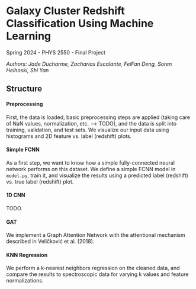# Galaxy Cluster Redshift Classification Using Machine Learning

Spring 2024 - PHYS 2550 - Final Project

*Authors: Jade Ducharme, Zacharias Escalante, FeiFan Deng, Soren Helhoski, Shi Yan*

## Structure

#### Preprocessing

First, the data is loaded, basic preprocessing steps are applied (taking care of NaN values, normalization, etc. --> TODO), and the data is split into training, validation, and test sets. We visualize our input data using histograms and 2D feature vs. label (redshift) plots.

#### Simple FCNN

As a first step, we want to know how a simple fully-connected neural network performs on this dataset. We define a simple FCNN model in ```model.py```, train it, and visualize the results using a predicted label (redshift) vs. true label (redshift) plot.

#### 1D CNN

TODO.

#### GAT

We implement a Graph Attention Network with the attentional mechanism described in Veličković et al. (2018).

#### KNN Regression 

We perform a k-nearest neighbors regression on the cleaned data, and compare the results to spectroscopic data for varying k values and feature normalizations.

